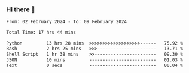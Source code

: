 ### Hi there 👋

<!--
**ututono/ututono** is a ✨ _special_ ✨ repository because its `README.md` (this file) appears on your GitHub profile.

Here are some ideas to get you started:

- 🔭 I’m currently working on ...
- 🌱 I’m currently learning ...
- 👯 I’m looking to collaborate on ...
- 🤔 I’m looking for help with ...
- 💬 Ask me about ...
- 📫 How to reach me: ...
- 😄 Pronouns: ...
- ⚡ Fun fact: ...
-->



<!--START_SECTION:waka-->

```txt
From: 02 February 2024 - To: 09 February 2024

Total Time: 17 hrs 44 mins

Python         13 hrs 28 mins  >>>>>>>>>>>>>>>>>>>------   75.92 %
Bash           2 hrs 25 mins   >>>----------------------   13.71 %
Shell Script   1 hr 38 mins    >>-----------------------   09.30 %
JSON           10 mins         -------------------------   01.03 %
Text           0 secs          -------------------------   00.04 %
```

<!--END_SECTION:waka-->
